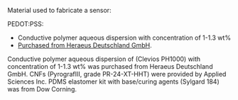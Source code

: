 Material used to fabricate a sensor:

PEDOT:PSS:
- Conductive polymer aqueous dispersion with concentration of 1-1.3 wt% 
- [Purchased from Heraeus Deutschland GmbH](https://www.heraeus.com/en/hep/products_hep/clevios/clevios_prod/clevios_1.html).


Conductive polymer aqueous dispersion of 
 (Clevios PH1000) with concentration of 1-1.3 wt% was purchased from Heraeus Deutschland GmbH. 
CNFs (PyrografIII, grade PR-24-XT-HHT) were provided by Applied Sciences Inc. 
PDMS elastomer kit with base/curing agents (Sylgard 184) was from Dow Corning.
